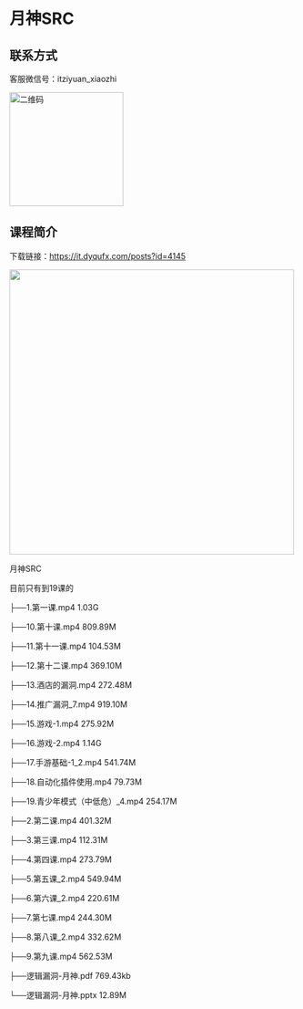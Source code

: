 # 月神SRC

## 联系方式

客服微信号：itziyuan_xiaozhi

<img src="https://ziyuanyun.oss-cn-guangzhou.aliyuncs.com/common/20240614073449/666b82192834a.jpg" width="200" height="200" alt="二维码">

## 课程简介

下载链接：https://it.dyqufx.com/posts?id=4145

<img src="https://ziyuanyun.oss-cn-guangzhou.aliyuncs.com/yun/20240605073005/665fa37d55b4b.jpg" width="500" alt="">

  月神SRC



 目前只有到19课的

 ├──1.第一课.mp4 1.03G

 ├──10.第十课.mp4 809.89M

 ├──11.第十一课.mp4 104.53M

 ├──12.第十二课.mp4 369.10M

 ├──13.酒店的漏洞.mp4 272.48M

 ├──14.推广漏洞_7.mp4 919.10M

 ├──15.游戏-1.mp4 275.92M

 ├──16.游戏-2.mp4 1.14G

 ├──17.手游基础-1_2.mp4 541.74M

 ├──18.自动化插件使用.mp4 79.73M

 ├──19.青少年模式（中低危）_4.mp4 254.17M

 ├──2.第二课.mp4 401.32M

 ├──3.第三课.mp4 112.31M

 ├──4.第四课.mp4 273.79M

 ├──5.第五课_2.mp4 549.94M

 ├──6.第六课_2.mp4 220.61M

 ├──7.第七课.mp4 244.30M

 ├──8.第八课_2.mp4 332.62M

 ├──9.第九课.mp4 562.53M

 ├──逻辑漏洞-月神.pdf 769.43kb

 └──逻辑漏洞-月神.pptx 12.89M

  